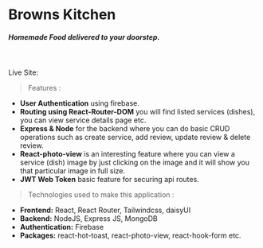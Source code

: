# Browns Kitchen
##### Homemade Food delivered to your doorstep.
<br />

Live Site: []()

> Features :
- **User Authentication** using firebase.
- **Routing using React-Router-DOM** you will find listed services (dishes), you can view service details page etc.
- **Express & Node** for the backend where you can do basic CRUD operations such as create service, add review, update review & delete review.
- **React-photo-view** is an interesting feature where you can view a service (dish) image by just clicking on the image and it will show you that particular image in full size.
- **JWT Web Token** basic feature for securing api routes.

> Technologies used to make this application :
- **Frontend:** React, React Router, Tailwindcss, daisyUI
- **Backend:** NodeJS, Express JS, MongoDB
- **Authentication:** Firebase
- **Packages:** react-hot-toast, react-photo-view, react-hook-form etc.